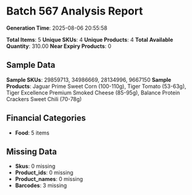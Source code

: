 # Batch 567 Analysis Report

**Generation Time**: 2025-08-06 20:55:58

**Total Items**: 5
**Unique SKUs**: 4
**Unique Products**: 4
**Total Available Quantity**: 310.00
**Near Expiry Products**: 0

## Sample Data
**Sample SKUs**: 29859713, 34986669, 28134996, 9667150
**Sample Products**: Jaguar Prime Sweet Corn (100-110g), Tiger Tomato (53-63g), Tiger Excellence Premium Smoked Cheese (85-95g), Balance Protein Crackers Sweet Chili (70-78g)

## Financial Categories
- **Food**: 5 items

## Missing Data
- **Skus**: 0 missing
- **Product_ids**: 0 missing
- **Product_names**: 0 missing
- **Barcodes**: 3 missing
